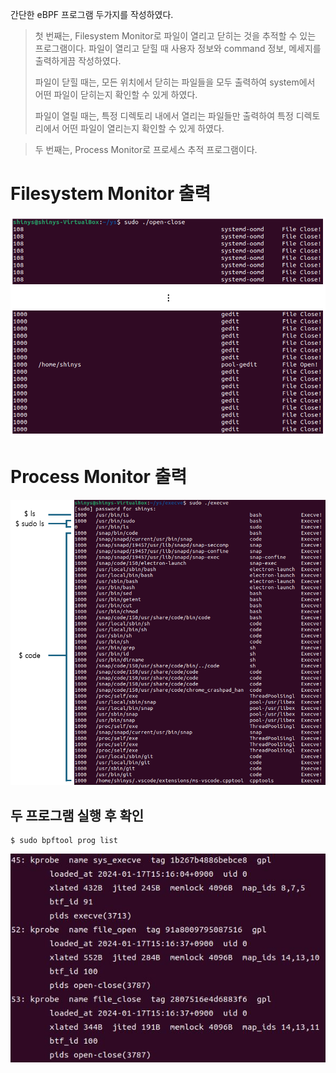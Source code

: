 간단한 eBPF 프로그램 두가지를 작성하였다.

> 첫 번째는, Filesystem Monitor로 파일이 열리고 닫히는 것을 추적할 수 있는 프로그램이다. 파일이 열리고 닫힐 때 사용자 정보와 command 정보, 메세지를 
> 출력하게끔 작성하였다.
>
> 파일이 닫힐 때는, 모든 위치에서 닫히는 파일들을 모두 출력하여 system에서 어떤 파일이 닫히는지 확인할 수 있게 하였다.
>
> 파일이 열릴 때는, 특정 디렉토리 내에서 열리는 파일들만 출력하여 특정 디렉토리에서 어떤 파일이 열리는지 확인할 수 있게 하였다.



> 두 번째는, Process Monitor로 프로세스 추적 프로그램이다.



# Filesystem Monitor 출력
<img src="../.picture/ys-open-close-출력화면.png"/>



# Process Monitor 출력
<img src="../.picture/ys-execve-출력화면.PNG"/>



## 두 프로그램 실행 후 확인

```
$ sudo bpftool prog list
```

<img src="../.picture/ys-bpftool-prog-list-출력화면.png"/>
